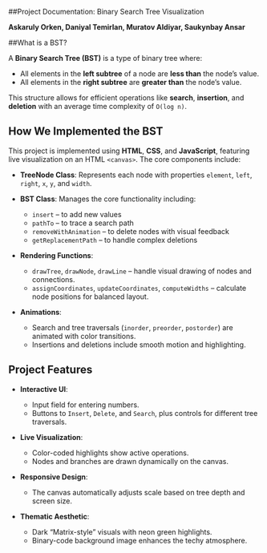 
##Project Documentation: Binary Search Tree Visualization 

**Askaruly Orken, Daniyal Temirlan, Muratov Aldiyar, Saukynbay Ansar** 

##What is a BST?

A **Binary Search Tree (BST)** is a type of binary tree where:
- All elements in the **left subtree** of a node are **less than** the node’s value.
- All elements in the **right subtree** are **greater than** the node’s value.

This structure allows for efficient operations like **search**, **insertion**, and **deletion** with an average time complexity of `O(log n)`.

## How We Implemented the BST

This project is implemented using **HTML**, **CSS**, and **JavaScript**, featuring live visualization on an HTML `<canvas>`. The core components include:

- **TreeNode Class**: Represents each node with properties `element`, `left`, `right`, `x`, `y`, and `width`.
- **BST Class**: Manages the core functionality including:
  - `insert` – to add new values
  - `pathTo` – to trace a search path
  - `removeWithAnimation` – to delete nodes with visual feedback
  - `getReplacementPath` – to handle complex deletions

- **Rendering Functions**:
  - `drawTree`, `drawNode`, `drawLine` – handle visual drawing of nodes and connections.
  - `assignCoordinates`, `updateCoordinates`, `computeWidths` – calculate node positions for balanced layout.

- **Animations**:
  - Search and tree traversals (`inorder`, `preorder`, `postorder`) are animated with color transitions.
  - Insertions and deletions include smooth motion and highlighting.

## Project Features

- **Interactive UI**:
  - Input field for entering numbers.
  - Buttons to `Insert`, `Delete`, and `Search`, plus controls for different tree traversals.

- **Live Visualization**:
  - Color-coded highlights show active operations.
  - Nodes and branches are drawn dynamically on the canvas.

- **Responsive Design**:
  - The canvas automatically adjusts scale based on tree depth and screen size.

- **Thematic Aesthetic**:
  - Dark “Matrix-style” visuals with neon green highlights.
  - Binary-code background image enhances the techy atmosphere.
